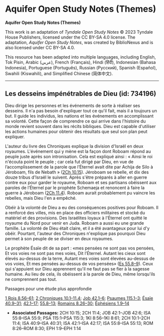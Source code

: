 # Aquifer Open Study Notes (Themes)

**Aquifer Open Study Notes (Themes)**

This work is an adaptation of *Tyndale Open Study Notes* © 2023 Tyndale House Publishers, licensed under the CC BY\-SA 4\.0 license. The adaptation, *Aquifer Open Study Notes*, was created by BiblioNexus and is also licensed under CC BY\-SA 4\.0\.

This resource has been adapted into multiple languages, including English, Tok Pisin, Arabic (عربي), French (Français), Hindi (हिंदी), Indonesian (Bahasa Indonesia), Portuguese (Português), Russian (Русский), Spanish (Español), Swahili (Kiswahili), and Simplified Chinese (简体中文).



--------------------------------

## Les desseins impénétrables de Dieu (id: 734196)

Dieu dirige les personnes et les événements de sorte à réaliser ses desseins. Il n'a pas besoin d'expliquer tout ce qu'il fait, mais il a toujours un but. Il guide les individus, les nations et les événements en accomplissant sa volonté. Cette façon de comprendre ce qui arrive dans l'histoire du monde revient souvent dans les récits bibliques. Dieu est capable d'utiliser les actions humaines pour obtenir des résultats que seul son plan peut expliquer.

L'auteur du livre des Chroniques explique la division d'Israël en deux royaumes. L'événement qui y mène est la façon dont Roboam répond au peuple juste après son intronisation. Cela est expliqué ainsi : « Ainsi le roi n'écouta point le peuple ; car cela fut dirigé par Dieu, en vue de l’accomplissement de la parole que l’Éternel avait dite par Achija de Silo à Jéroboam, fils de Nebath » ([2Ch 10\.15](https://ref.ly/2Chr10:15)). Jéroboam se rebelle, et dix des douze tribus d'Israël le suivent. Après s'être préparés à aller en guerre contre eux pour garder le royaume, Roboam et ses partisans obéissent aux paroles de l’Éternel par le prophète Schemaeja et renoncent à faire la guerre à Jéroboam ([2Ch 11\.4](https://ref.ly/2Chr11:4)). Roboam aurait probablement pu vaincre les rebelles, mais Dieu l'en a empêché. 

Obéir à la volonté de Dieu a eu des conséquences positives pour Roboam. Il a renforcé des villes, mis en place des officiers militaires et stocké du matériel et des provisions. Des Israélites loyaux à l'Éternel ont quitté le royaume du Nord pour venir en Juda. Roboam a aussi eu une grande famille. La volonté de Dieu était claire, et il a été avantageux pour lui d'y obéir. Pourtant, l'auteur des Chroniques n'explique pas pourquoi Dieu permet à son peuple de se diviser en deux royaumes.

Le prophète Ésaïe dit de sa part : «mes pensées ne sont pas vos pensées, Et vos voies ne sont pas mes voies, Dit l’Éternel. Autant les cieux sont élevés au\-dessus de la terre, Autant mes voies sont élevées au\-dessus de vos voies, Et mes pensées au\-dessus de vos pensées» ([Es 55\.8–9](https://ref.ly/Isa55:8-Isa55:9)). Ceux qui s'appuient sur Dieu apprennent qu'il ne faut pas se fier à la sagesse humaine. Au lieu de cela, ils obéissent à la parole de Dieu, même lorsqu'ils ne comprennent pas tout.

Passages pour une étude plus approfondie

[1 Rois 8\.56–61](https://ref.ly/1Kgs8:56-1Kgs8:61); [2 Chroniques 10\.1–11\.4](https://ref.ly/2Chr10:1-2Chr11:4); [Job 42\.1–6](https://ref.ly/Job42:1-Job42:6); [Psaumes 115\.1–3](https://ref.ly/Ps115:1-Ps115:3); [Ésaïe 40\.9–31](https://ref.ly/Isa40:9-Isa40:31); [42\.1–17](https://ref.ly/Isa42:1-Isa42:17); [55\.8–13](https://ref.ly/Isa55:8-Isa55:13); [Romains 8\.26–30](https://ref.ly/Rom8:26-Rom8:30); [Éphésiens 1\.9–14](https://ref.ly/Eph1:9-Eph1:14)

* **Associated Passages:** 2CH 10:15; 2CH 11:4; JOB 42:1–JOB 42:6; ISA 55:8–ISA 55:9; PSA 115:1–PSA 115:3; 1KI 8:56–1KI 8:61; 2CH 10:1–2CH 11:4; ISA 40:9–ISA 40:31; ISA 42:1–ISA 42:17; ISA 55:8–ISA 55:13; ROM 8:26–ROM 8:30; EPH 1:9–EPH 1:14

